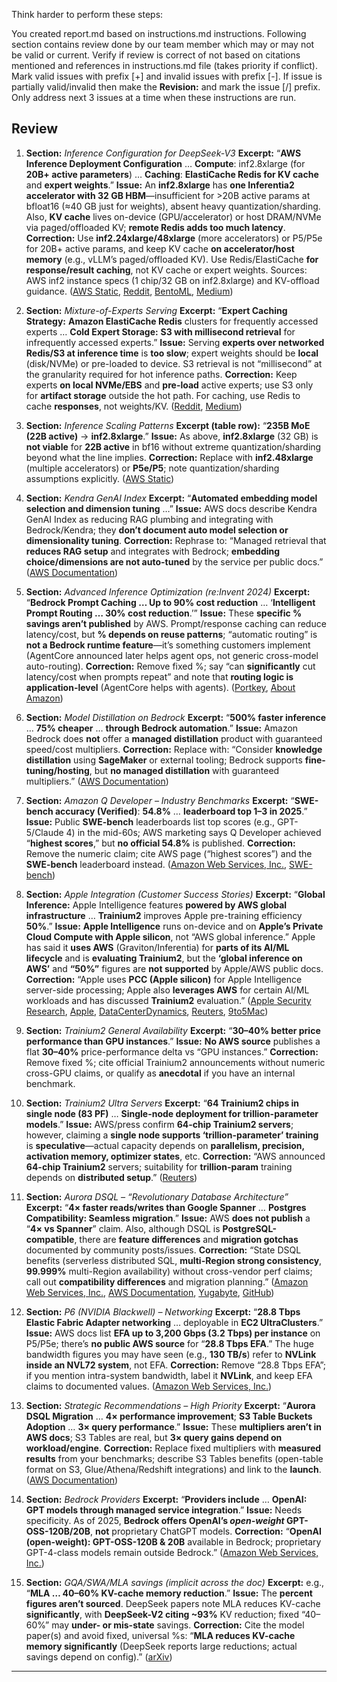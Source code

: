 Think harder to perform these steps:

You created report.md based on instructions.md instructions. Following section contains review done by our team member which may or may not be valid or current. Verify if review is correct of not based on citations mentioned and references in instructions.md file (takes priority if conflict). Mark valid issues with prefix [+] and invalid issues with prefix [-]. If issue is partially valid/invalid then make the **Revision:** and mark the issue [/] prefix. Only address next 3 issues at a time when these instructions are run.

## Review

1. **Section:** *Inference Configuration for DeepSeek-V3*
   **Excerpt:** “**AWS Inference Deployment Configuration** … **Compute**: inf2.8xlarge (for **20B+ active parameters**) … **Caching**: **ElastiCache Redis for KV cache** and **expert weights**.”&#x20;
   **Issue:** An **inf2.8xlarge** has **one Inferentia2 accelerator with 32 GB HBM**—insufficient for >20B active params at bfloat16 (≈40 GB just for weights), absent heavy quantization/sharding. Also, **KV cache** lives on-device (GPU/accelerator) or host DRAM/NVMe via paged/offloaded KV; **remote Redis adds too much latency**.
   **Correction:** Use **inf2.24xlarge/48xlarge** (more accelerators) or P5/P5e for 20B+ active params, and keep KV cache **on accelerator/host memory** (e.g., vLLM’s paged/offloaded KV). Use Redis/ElastiCache **for response/result caching**, not KV cache or expert weights. Sources: AWS inf2 instance specs (1 chip/32 GB on inf2.8xlarge) and KV-offload guidance. ([AWS Static][1], [Reddit][2], [BentoML][3], [Medium][4])

2. **Section:** *Mixture-of-Experts Serving*
   **Excerpt:** “**Expert Caching Strategy:** **Amazon ElastiCache Redis** clusters for frequently accessed experts … **Cold Expert Storage:** **S3 with millisecond retrieval** for infrequently accessed experts.”&#x20;
   **Issue:** Serving **experts over networked Redis/S3 at inference time** is **too slow**; expert weights should be **local** (disk/NVMe) or pre-loaded to device. S3 retrieval is not “millisecond” at the granularity required for hot inference paths.
   **Correction:** Keep experts **on local NVMe/EBS** and **pre-load** active experts; use S3 only for **artifact storage** outside the hot path. For caching, use Redis to cache **responses**, not weights/KV. ([Reddit][2], [Medium][4])

3. **Section:** *Inference Scaling Patterns*
   **Excerpt (table row):** “**235B MoE (22B active)** → **inf2.8xlarge**.”&#x20;
   **Issue:** As above, **inf2.8xlarge** (32 GB) is **not viable** for **22B active** in bf16 without extreme quantization/sharding beyond what the line implies.
   **Correction:** Replace with **inf2.48xlarge** (multiple accelerators) or **P5e/P5**; note quantization/sharding assumptions explicitly. ([AWS Static][1])

4. **Section:** *Kendra GenAI Index*
   **Excerpt:** “**Automated embedding model selection and dimension tuning** …”&#x20;
   **Issue:** AWS docs describe Kendra GenAI Index as reducing RAG plumbing and integrating with Bedrock/Kendra; they **don’t document auto model selection or dimensionality tuning**.
   **Correction:** Rephrase to: “Managed retrieval that **reduces RAG setup** and integrates with Bedrock; **embedding choice/dimensions are not auto-tuned** by the service per public docs.” ([AWS Documentation][5])

5. **Section:** *Advanced Inference Optimization (re\:Invent 2024)*
   **Excerpt:** “**Bedrock Prompt Caching … Up to 90% cost reduction** … ‘**Intelligent Prompt Routing … 30% cost reduction**.’”&#x20;
   **Issue:** These **specific % savings aren’t published** by AWS. Prompt/response caching can reduce latency/cost, but **% depends on reuse patterns**; “automatic routing” is **not a Bedrock runtime feature**—it’s something customers implement (AgentCore announced later helps agent ops, not generic cross-model auto-routing).
   **Correction:** Remove fixed %; say “can **significantly** cut latency/cost when prompts repeat” and note that **routing logic is application-level** (AgentCore helps with agents). ([Portkey][6], [About Amazon][7])

6. **Section:** *Model Distillation on Bedrock*
   **Excerpt:** “**500% faster inference** … **75% cheaper** … **through **Bedrock** automation**.”&#x20;
   **Issue:** Amazon Bedrock does **not** offer a **managed distillation** product with guaranteed speed/cost multipliers.
   **Correction:** Replace with: “Consider **knowledge distillation** using **SageMaker** or external tooling; Bedrock supports **fine-tuning/hosting**, but **no managed distillation** with guaranteed multipliers.” ([AWS Documentation][8])

7. **Section:** *Amazon Q Developer – Industry Benchmarks*
   **Excerpt:** “**SWE-bench accuracy (Verified)**: **54.8%** … **leaderboard top 1–3 in 2025**.”&#x20;
   **Issue:** Public **SWE-bench** leaderboards list top scores (e.g., GPT-5/Claude 4) in the mid-60s; AWS marketing says Q Developer achieved “**highest scores**,” but **no official 54.8%** is published.
   **Correction:** Remove the numeric claim; cite AWS page (“highest scores”) and the **SWE-bench** leaderboard instead. ([Amazon Web Services, Inc.][9], [SWE-bench][10])

8. **Section:** *Apple Integration (Customer Success Stories)*
   **Excerpt:** “**Global Inference:** Apple Intelligence features **powered by AWS global infrastructure** … **Trainium2** improves Apple pre-training efficiency **50%**.”&#x20;
   **Issue:** **Apple Intelligence** runs on-device and on **Apple’s Private Cloud Compute with Apple silicon**, not “AWS global inference.” Apple has said it **uses AWS** (Graviton/Inferentia) for **parts of its AI/ML lifecycle** and is **evaluating Trainium2**, but the **‘global inference on AWS’** and **“50%”** figures are **not supported** by Apple/AWS public docs.
   **Correction:** “Apple uses **PCC (Apple silicon)** for Apple Intelligence server-side processing; Apple also **leverages AWS** for certain AI/ML workloads and has discussed **Trainium2** evaluation.” ([Apple Security Research][11], [Apple][12], [DataCenterDynamics][13], [Reuters][14], [9to5Mac][15])

9. **Section:** *Trainium2 General Availability*
   **Excerpt:** “**30–40% better price performance than GPU instances**.”&#x20;
   **Issue:** **No AWS source** publishes a flat **30–40%** price-performance delta vs “GPU instances.”
   **Correction:** Remove fixed %; cite official Trainium2 announcements without numeric cross-GPU claims, or qualify as **anecdotal** if you have an internal benchmark.

10. **Section:** *Trainium2 Ultra Servers*
    **Excerpt:** “**64 Trainium2 chips in single node (83 PF)** … **Single-node deployment for trillion-parameter models**.”&#x20;
    **Issue:** AWS/press confirm **64-chip Trainium2 servers**; however, claiming a **single node supports ‘trillion-parameter’ training** is **speculative**—actual capacity depends on **parallelism, precision, activation memory, optimizer states**, etc.
    **Correction:** “AWS announced **64-chip Trainium2** servers; suitability for **trillion-param** training depends on **distributed setup**.” ([Reuters][14])

11. **Section:** *Aurora DSQL – “Revolutionary Database Architecture”*
    **Excerpt:** “**4× faster reads/writes than Google Spanner** … **Postgres Compatibility: Seamless migration**.”&#x20;
    **Issue:** AWS **does not publish** a “**4× vs Spanner**” claim. Also, although DSQL is **PostgreSQL-compatible**, there are **feature differences** and **migration gotchas** documented by community posts/issues.
    **Correction:** “State DSQL benefits (serverless distributed SQL, **multi-Region strong consistency**, **99.999%** multi-Region availability) without cross-vendor perf claims; call out **compatibility differences** and migration planning.” ([Amazon Web Services, Inc.][16], [AWS Documentation][17], [Yugabyte][18], [GitHub][19])

12. **Section:** *P6 (NVIDIA Blackwell) – Networking*
    **Excerpt:** “**28.8 Tbps Elastic Fabric Adapter networking** … deployable in **EC2 UltraClusters**.”&#x20;
    **Issue:** AWS docs list **EFA up to 3,200 Gbps (3.2 Tbps) per instance** on P5/P5e; there’s **no public AWS source** for “**28.8 Tbps EFA**.” The huge bandwidth figures you may have seen (e.g., **130 TB/s**) refer to **NVLink inside an NVL72 system**, not EFA.
    **Correction:** Remove “28.8 Tbps EFA”; if you mention intra-system bandwidth, label it **NVLink**, and keep EFA claims to documented values. ([Amazon Web Services, Inc.][20])

13. **Section:** *Strategic Recommendations – High Priority*
    **Excerpt:** “**Aurora DSQL Migration** … **4× performance improvement**; **S3 Table Buckets Adoption** … **3× query performance**.”&#x20;
    **Issue:** These **multipliers aren’t in AWS docs**; S3 Tables are real, but **3× query gains depend on workload/engine**.
    **Correction:** Replace fixed multipliers with **measured results** from your benchmarks; describe S3 Tables benefits (open-table format on S3, Glue/Athena/Redshift integrations) and link to the **launch**. ([AWS Documentation][21])

14. **Section:** *Bedrock Providers*
    **Excerpt:** “**Providers include** … **OpenAI: GPT models through managed service integration**.”&#x20;
    **Issue:** Needs specificity. As of 2025, **Bedrock offers OpenAI’s *open-weight* GPT-OSS-120B/20B**, **not** proprietary ChatGPT models.
    **Correction:** “**OpenAI (open-weight): GPT-OSS-120B & 20B** available in Bedrock; proprietary GPT-4-class models remain outside Bedrock.” ([Amazon Web Services, Inc.][22])

15. **Section:** *GQA/SWA/MLA savings (implicit across the doc)*
    **Excerpt:** e.g., “**MLA … 40–60% KV-cache memory reduction**.”&#x20;
    **Issue:** The **percent figures aren’t sourced**. DeepSeek papers note MLA reduces KV-cache **significantly**, with **DeepSeek-V2 citing \~93%** KV reduction; fixed “40–60%” may **under- or mis-state** savings.
    **Correction:** Cite the model paper(s) and avoid fixed, universal %s: “**MLA reduces KV-cache memory significantly** (DeepSeek reports large reductions; actual savings depend on config).” ([arXiv][23])

---

[1]: https://d1.awsstatic.com/events/Summits/reinvent2023/CMP301-R_Deploy-LLMs-on-AWS-Inferentia-with-Amazon-SageMaker-and-Amazon-EKS-REPEAT.pdf?utm_source=chatgpt.com "Deploy LLMs on AWS Inferentia using Amazon SageMaker ..."
[2]: https://www.reddit.com/r/LocalLLaMA/comments/1lewhla/we_built_this_project_to_increase_llm_throughput/?utm_source=chatgpt.com "We built this project to increase LLM throughput by 3x. Now ..."
[3]: https://bentoml.com/llm/inference-optimization/kv-cache-offloading?utm_source=chatgpt.com "KV cache offloading | LLM Inference Handbook"
[4]: https://medium.com/data-science-collective/how-to-give-your-rtx-gpu-nearly-infinite-memory-for-llm-inference-de2c57af1e82?utm_source=chatgpt.com "How to Give Your RTX GPU Nearly Infinite Memory for LLM ..."
[5]: https://docs.aws.amazon.com/kendra/latest/dg/hiw-index-types.html?utm_source=chatgpt.com "Index types in Amazon Kendra"
[6]: https://portkey.ai/docs/integrations/llms/bedrock/prompt-caching?utm_source=chatgpt.com "Prompt Caching on Bedrock - Portkey Docs"
[7]: https://www.aboutamazon.com/news/aws/aws-summit-agentic-ai-innovations-2025?utm_source=chatgpt.com "AWS announces new innovations for building AI agents ..."
[8]: https://docs.aws.amazon.com/bedrock/latest/userguide/models-supported.html?utm_source=chatgpt.com "Supported foundation models in Amazon Bedrock"
[9]: https://aws.amazon.com/q/developer/?utm_source=chatgpt.com "Amazon Q Developer - Generative AI"
[10]: https://www.swebench.com/?utm_source=chatgpt.com "SWE-bench Leaderboards"
[11]: https://security.apple.com/blog/private-cloud-compute/?utm_source=chatgpt.com "Private Cloud Compute: A new frontier for AI privacy in the ..."
[12]: https://www.apple.com/newsroom/2024/06/apple-extends-its-privacy-leadership-with-new-updates-across-its-platforms/?utm_source=chatgpt.com "Apple extends its privacy leadership with new updates ..."
[13]: https://www.datacenterdynamics.com/en/news/apple-uses-amazons-graviton-and-inferentia-chips-also-explores-trainium2/?utm_source=chatgpt.com "Apple uses Amazon's Graviton and Inferentia chips, also ..."
[14]: https://www.reuters.com/technology/artificial-intelligence/amazons-cloud-service-shows-new-ai-servers-says-apple-will-use-its-chips-2024-12-03/?utm_source=chatgpt.com "Amazon's cloud service shows new AI servers, says Apple will use its chips"
[15]: https://9to5mac.com/2024/12/03/apple-amazon-ai-training-chips/?utm_source=chatgpt.com "Apple turns to Amazon chips for AI pre-training and more"
[16]: https://aws.amazon.com/blogs/database/introducing-amazon-aurora-dsql/?utm_source=chatgpt.com "Introducing Amazon Aurora DSQL | AWS Database Blog"
[17]: https://docs.aws.amazon.com/aurora-dsql/latest/userguide/what-is-aurora-dsql.html?utm_source=chatgpt.com "When to use Aurora DSQL"
[18]: https://www.yugabyte.com/blog/aurora-dsql-compared-to-yugabytedb/?utm_source=chatgpt.com "Aurora DSQL: How the Latest Distributed SQL Database ..."
[19]: https://github.com/golang-migrate/migrate/issues/1289?utm_source=chatgpt.com "AWS Aurora DSQL support · Issue #1289 · golang-migrate ..."
[20]: https://aws.amazon.com/ec2/instance-types/p5/?utm_source=chatgpt.com "Amazon EC2 P5 Instances"
[21]: https://docs.aws.amazon.com/AmazonS3/latest/userguide/s3-tables-buckets.html?utm_source=chatgpt.com "Table buckets - Amazon Simple Storage Service"
[22]: https://aws.amazon.com/blogs/aws/openai-open-weight-models-now-available-on-aws/ "OpenAI open weight models now available on AWS | AWS News Blog"
[23]: https://arxiv.org/html/2405.04434v2?utm_source=chatgpt.com "DeepSeek-V2: A Strong, Economical, and Efficient Mixture- ..."
[24]: https://aws.amazon.com/blogs/aws/amazon-bedrock-marketplace-access-over-100-foundation-models-in-one-place/?utm_source=chatgpt.com "Amazon Bedrock Marketplace: Access over 100 foundation ..."
[25]: https://aws.amazon.com/sagemaker/lakehouse/?utm_source=chatgpt.com "The lakehouse architecture of Amazon SageMaker"
[26]: https://docs.aws.amazon.com/pdfs/sagemaker-lakehouse-architecture/latest/userguide/sagemaker-lakehouse-architecture.pdf?utm_source=chatgpt.com "Amazon SageMaker lakehouse architecture User Guide"
